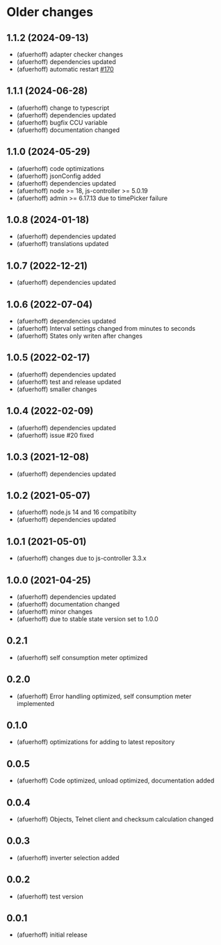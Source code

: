 # Older changes
## 1.1.2 (2024-09-13)
* (afuerhoff) adapter checker changes
* (afuerhoff) dependencies updated
* (afuerhoff) automatic restart [#170](https://github.com/afuerhoff/ioBroker.solarviewdatareader/issues/170)

## 1.1.1 (2024-06-28)
* (afuerhoff) change to typescript
* (afuerhoff) dependencies updated
* (afuerhoff) bugfix CCU variable
* (afuerhoff) documentation changed

## 1.1.0 (2024-05-29)
* (afuerhoff) code optimizations
* (afuerhoff) jsonConfig added
* (afuerhoff) dependencies updated
* (afuerhoff) node >= 18, js-controller >= 5.0.19
* (afuerhoff) admin >= 6.17.13 due to timePicker failure

## 1.0.8 (2024-01-18)
* (afuerhoff) dependencies updated
* (afuerhoff) translations updated

## 1.0.7 (2022-12-21)
* (afuerhoff) dependencies updated

## 1.0.6 (2022-07-04)
* (afuerhoff) dependencies updated
* (afuerhoff) Interval settings changed from minutes to seconds
* (afuerhoff) States only writen after changes

## 1.0.5 (2022-02-17)
* (afuerhoff) dependencies updated
* (afuerhoff) test and release updated
* (afuerhoff) smaller changes

## 1.0.4 (2022-02-09)
* (afuerhoff) dependencies updated
* (afuerhoff) issue #20 fixed

## 1.0.3 (2021-12-08)
* (afuerhoff) dependencies updated

## 1.0.2 (2021-05-07)
* (afuerhoff) node.js 14 and 16 compatibilty
* (afuerhoff) dependencies updated

## 1.0.1 (2021-05-01)
* (afuerhoff) changes due to js-controller 3.3.x

## 1.0.0 (2021-04-25)
* (afuerhoff) dependencies updated
* (afuerhoff) documentation changed
* (afuerhoff) minor changes
* (afuerhoff) due to stable state version set to 1.0.0

## 0.2.1
* (afuerhoff) self consumption meter optimized

## 0.2.0
* (afuerhoff) Error handling optimized, self consumption meter implemented

## 0.1.0
* (afuerhoff) optimizations for adding to latest repository

## 0.0.5
* (afuerhoff) Code optimized, unload optimized, documentation added

## 0.0.4
* (afuerhoff) Objects, Telnet client and checksum calculation changed

## 0.0.3
* (afuerhoff) inverter selection added

## 0.0.2
* (afuerhoff) test version

## 0.0.1
* (afuerhoff) initial release
